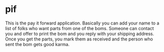 pif
===

This is the pay it forward application. Basically you can add your name to a list of folks who want parts from one of the boms. Someone can contact you and offer to print the bom and you reply with your shipping address. Once you get the parts, you mark them as received and the person who sent the bom gets good karma.
